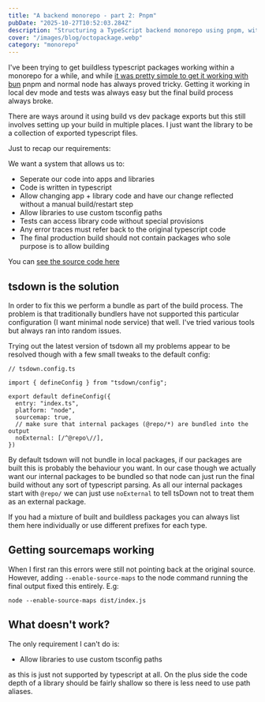 ```yaml
---
title: "A backend monorepo - part 2: Pnpm"
pubDate: "2025-10-27T10:52:03.284Z"
description: "Structuring a TypeScript backend monorepo using pnpm, with workspace setup, hot reloading, and source maps."
cover: "/images/blog/octopackage.webp"
category: "monorepo"
---
```


I've been trying to get buildless typescript packages working within a monorepo for a while, and while [it was pretty simple to get it working with bun](https://www.shiggsatwork.co.uk/blog/node-monorepo-internal-libraries/) pnpm and normal node has always proved tricky. Getting it working in local dev mode and tests was always easy but the final build process always broke.

There are ways around it using build vs dev package exports but this still involves setting up your build in multiple places. I just want the library to be a collection of exported typescript files.

Just to recap our requirements:

We want a system that allows us to:

- Seperate our code into apps and libraries
- Code is written in typescript
- Allow changing app + library code and have our change reflected without a manual build/restart step
- Allow libraries to use custom tsconfig paths
- Tests can access library code without special provisions
- Any error traces must refer back to the original typescript code
- The final production build should not contain packages who sole purpose is to allow building

You can [see the source code here](https://github.com/stevejhiggs/node-monorepo/tree/main/pnpm)

## tsdown is the solution

In order to fix this we perform a bundle as part of the build process. The problem is that traditionally bundlers have not supported this particular configuration (I want minimal node service) that well. I've tried various tools but always ran into random issues.

Trying out the latest version of tsdown all my problems appear to be resolved though with a few small tweaks to the default config:

```
// tsdown.config.ts

import { defineConfig } from "tsdown/config";

export default defineConfig({
  entry: "index.ts",
  platform: "node",
  sourcemap: true,
  // make sure that internal packages (@repo/*) are bundled into the output
  noExternal: [/^@repo\//],
})
```

By default tsdown will not bundle in local packages, if our packages are built this is probably the behaviour you want. In our case though we actually want our internal packages to be bundled so that node can just run the final build without any sort of typescript parsing. As all our internal packages start with `@repo/` we can just use `noExternal` to tell tsDown not to treat them as an external package.

If you had a mixture of built and buildless packages you can always list them here individually or use different prefixes for each type.

## Getting sourcemaps working

When I first ran this errors were still not pointing back at the original source. However, adding `--enable-source-maps` to the node command running the final output fixed this entirely. E.g:

```
node --enable-source-maps dist/index.js
```

## What doesn't work?

The only requirement I can't do is:

- Allow libraries to use custom tsconfig paths

as this is just not supported by typescript at all. On the plus side the code depth of a library should be fairly shallow so there is less need to use path aliases.
